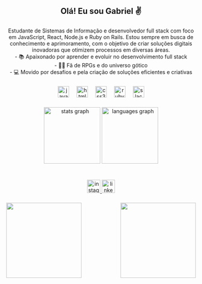 <h2 align="center">Olá! Eu sou Gabriel ✌</h2>

###

<p align="center">Estudante de Sistemas de Informação e desenvolvedor full stack com foco em JavaScript, React, Node.js e Ruby on Rails. Estou sempre em busca de conhecimento e aprimoramento, com o objetivo de criar soluções digitais inovadoras que otimizem processos em diversas áreas.<br>- 📚 Apaixonado por aprender e evoluir no desenvolvimento full stack<br>- 🧛‍♂️ Fã de RPGs e do universo gótico<br>- 💻 Movido por desafios e pela criação de soluções eficientes e criativas</p>

###

<div align="center">
  <img src="https://cdn.jsdelivr.net/gh/devicons/devicon/icons/javascript/javascript-original.svg" height="30" alt="javascript logo"  />
  <img width="12" />
  <img src="https://cdn.jsdelivr.net/gh/devicons/devicon/icons/html5/html5-original.svg" height="30" alt="html5 logo"  />
  <img width="12" />
  <img src="https://cdn.jsdelivr.net/gh/devicons/devicon/icons/css3/css3-original.svg" height="30" alt="css3 logo"  />
  <img width="12" />
  <img src="https://cdn.jsdelivr.net/gh/devicons/devicon/icons/ruby/ruby-original.svg" height="30" alt="ruby logo"  />
  <img width="12" />
  <img src="https://cdn.jsdelivr.net/gh/devicons/devicon/icons/slack/slack-original.svg" height="30" alt="slack logo"  />
</div>

###

<div align="center">
  <img src="https://github-readme-stats.vercel.app/api?username=Gbrcamilo&hide_title=false&hide_rank=false&show_icons=true&include_all_commits=true&count_private=true&disable_animations=false&theme=dark&locale=en&hide_border=false" height="150" alt="stats graph"  />
  <img src="https://github-readme-stats.vercel.app/api/top-langs?username=Gbrcamilo&locale=en&hide_title=false&layout=compact&card_width=320&langs_count=5&theme=dark&hide_border=false" height="150" alt="languages graph"  />
</div>

###

<br clear="both">

<div align="center">
  <a href="https://www.instagram.com/gabrielreis.6/" target="_blank">
    <img src="https://img.shields.io/static/v1?message=Instagram&logo=instagram&label=&color=E4405F&logoColor=white&labelColor=&style=flat" height="35" alt="instagram logo"  />
  </a>
  <a href="https://www.linkedin.com/in/gabriel-reis-249478181/" target="_blank">
    <img src="https://img.shields.io/static/v1?message=LinkedIn&logo=linkedin&label=&color=0077B5&logoColor=white&labelColor=&style=flat" height="35" alt="linkedin logo"  />
  </a>
</div>

###

<img align="left" height="200" src="https://i.pinimg.com/originals/d7/48/b2/d748b25ce140561d9e0a918cab27763e.gif"  />

###

<img align="right" height="200" src="https://i.pinimg.com/originals/ac/de/81/acde8128bdd5c9ad4abac57ba75485f2.gif"  />

###
